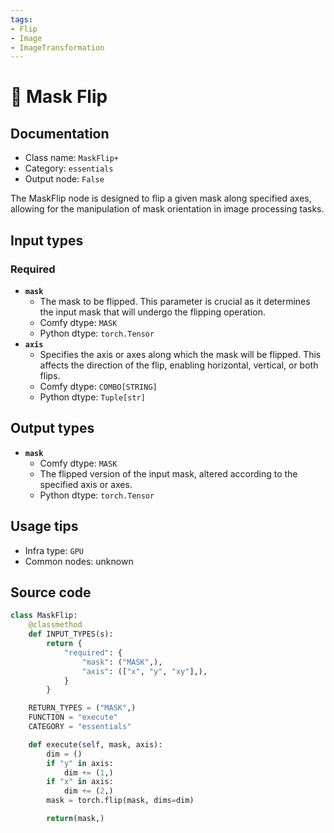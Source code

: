 ```yaml
---
tags:
- Flip
- Image
- ImageTransformation
---
```


# 🔧 Mask Flip
## Documentation
- Class name: `MaskFlip+`
- Category: `essentials`
- Output node: `False`

The MaskFlip node is designed to flip a given mask along specified axes, allowing for the manipulation of mask orientation in image processing tasks.
## Input types
### Required
- **`mask`**
    - The mask to be flipped. This parameter is crucial as it determines the input mask that will undergo the flipping operation.
    - Comfy dtype: `MASK`
    - Python dtype: `torch.Tensor`
- **`axis`**
    - Specifies the axis or axes along which the mask will be flipped. This affects the direction of the flip, enabling horizontal, vertical, or both flips.
    - Comfy dtype: `COMBO[STRING]`
    - Python dtype: `Tuple[str]`
## Output types
- **`mask`**
    - Comfy dtype: `MASK`
    - The flipped version of the input mask, altered according to the specified axis or axes.
    - Python dtype: `torch.Tensor`
## Usage tips
- Infra type: `GPU`
- Common nodes: unknown


## Source code
```python
class MaskFlip:
    @classmethod
    def INPUT_TYPES(s):
        return {
            "required": {
                "mask": ("MASK",),
                "axis": (["x", "y", "xy"],),
            }
        }

    RETURN_TYPES = ("MASK",)
    FUNCTION = "execute"
    CATEGORY = "essentials"

    def execute(self, mask, axis):
        dim = ()
        if "y" in axis:
            dim += (1,)
        if "x" in axis:
            dim += (2,)
        mask = torch.flip(mask, dims=dim)

        return(mask,)

```
